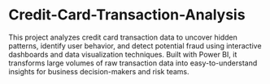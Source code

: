 # Credit-Card-Transaction-Analysis
This project analyzes credit card transaction data to uncover hidden patterns, identify user behavior, and detect potential fraud using interactive dashboards and data visualization techniques. Built with Power BI, it transforms large volumes of raw transaction data into easy-to-understand insights for business decision-makers and risk teams.
